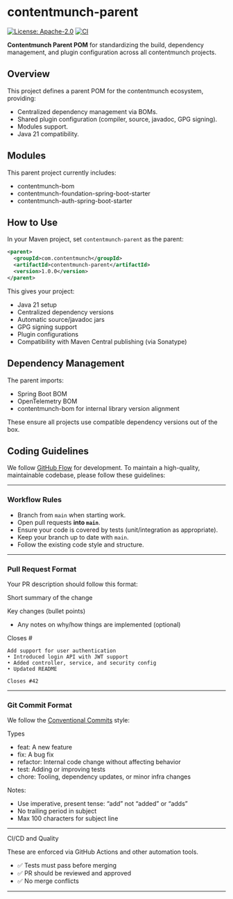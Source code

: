 # contentmunch-parent 
[![License: Apache-2.0](https://img.shields.io/badge/license-Apache%202.0-blue.svg)](./LICENSE)
[![CI](https://github.com/contentmunch/contentmunch-parent/actions/workflows/maven.yml/badge.svg)](https://github.com/contentmunch/contentmunch-parent/actions)


**Contentmunch Parent POM** for standardizing the build, dependency management, and plugin configuration across all contentmunch projects.

## Overview

This project defines a parent POM for the contentmunch ecosystem, providing:

- Centralized dependency management via BOMs.
- Shared plugin configuration (compiler, source, javadoc, GPG signing).
- Modules support.
- Java 21 compatibility.

## Modules

This parent project currently includes:

- contentmunch-bom
- contentmunch-foundation-spring-boot-starter
- contentmunch-auth-spring-boot-starter

## How to Use

In your Maven project, set `contentmunch-parent` as the parent:

```xml
<parent>
  <groupId>com.contentmunch</groupId>
  <artifactId>contentmunch-parent</artifactId>
  <version>1.0.0</version>
</parent>
```
This gives your project:
* Java 21 setup
* Centralized dependency versions
* Automatic source/javadoc jars
* GPG signing support
* Plugin configurations
* Compatibility with Maven Central publishing (via Sonatype)

## Dependency Management

The parent imports:
* Spring Boot BOM
* OpenTelemetry BOM
* contentmunch-bom for internal library version alignment

These ensure all projects use compatible dependency versions out of the box.

## Coding Guidelines

We follow [GitHub Flow](https://guides.github.com/introduction/flow/) for development. To maintain a high-quality, maintainable codebase, please follow these guidelines:

---

### Workflow Rules

- Branch from `main` when starting work.
- Open pull requests **into `main`**.
- Ensure your code is covered by tests (unit/integration as appropriate).
- Keep your branch up to date with `main`.
- Follow the existing code style and structure.

---

### Pull Request Format

Your PR description should follow this format:

Short summary of the change
	
Key changes (bullet points)
	
* Any notes on why/how things are implemented (optional)

Closes #

```
Add support for user authentication
• Introduced login API with JWT support
• Added controller, service, and security config
• Updated README

Closes #42

```

---

### Git Commit Format

We follow the [Conventional Commits](https://www.conventionalcommits.org/en/v1.0.0/) style:

Types

* feat: A new feature
* fix: A bug fix
* refactor: Internal code change without affecting behavior
* test: Adding or improving tests
* chore: Tooling, dependency updates, or minor infra changes

Notes:

* Use imperative, present tense: “add” not “added” or “adds”
* No trailing period in subject
* Max 100 characters for subject line

---
CI/CD and Quality

These are enforced via GitHub Actions and other automation tools.

- ✅ Tests must pass before merging 
- ✅ PR should be reviewed and approved 
- ✅ No merge conflicts
---

